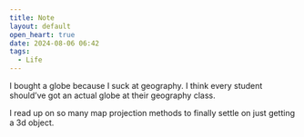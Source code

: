 ```yaml
---
title: Note
layout: default
open_heart: true
date: 2024-08-06 06:42
tags:
  - Life
---
```


I bought a globe because I suck at geography. I think every student should’ve got an actual globe at their geography class. 

I read up on so many map projection methods to finally settle on just getting a 3d object. 
